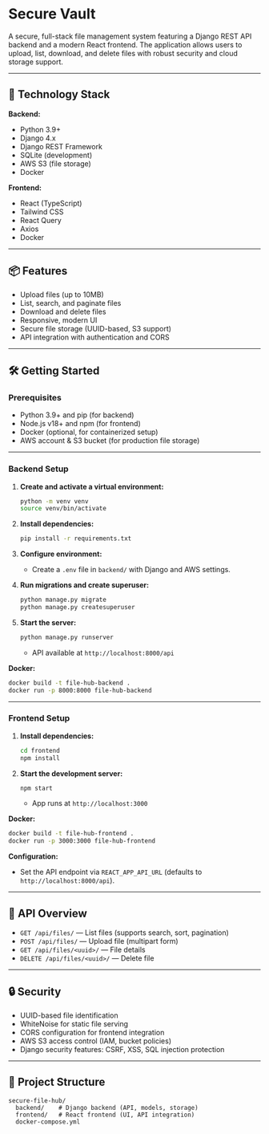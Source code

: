 # Secure Vault

A secure, full-stack file management system featuring a Django REST API backend and a modern React frontend. The application allows users to upload, list, download, and delete files with robust security and cloud storage support.

---

## 🚀 Technology Stack

**Backend:**
- Python 3.9+
- Django 4.x
- Django REST Framework
- SQLite (development)
- AWS S3 (file storage)
- Docker

**Frontend:**
- React (TypeScript)
- Tailwind CSS
- React Query
- Axios
- Docker

---

## 📦 Features

- Upload files (up to 10MB)
- List, search, and paginate files
- Download and delete files
- Responsive, modern UI
- Secure file storage (UUID-based, S3 support)
- API integration with authentication and CORS

---

## 🛠️ Getting Started

### Prerequisites

- Python 3.9+ and pip (for backend)
- Node.js v18+ and npm (for frontend)
- Docker (optional, for containerized setup)
- AWS account & S3 bucket (for production file storage)

---

### Backend Setup

1. **Create and activate a virtual environment:**
   ```bash
   python -m venv venv
   source venv/bin/activate
   ```

2. **Install dependencies:**
   ```bash
   pip install -r requirements.txt
   ```

3. **Configure environment:**
   - Create a `.env` file in `backend/` with Django and AWS settings.

4. **Run migrations and create superuser:**
   ```bash
   python manage.py migrate
   python manage.py createsuperuser
   ```

5. **Start the server:**
   ```bash
   python manage.py runserver
   ```
   - API available at `http://localhost:8000/api`

**Docker:**
```bash
docker build -t file-hub-backend .
docker run -p 8000:8000 file-hub-backend
```

---

### Frontend Setup

1. **Install dependencies:**
   ```bash
   cd frontend
   npm install
   ```

2. **Start the development server:**
   ```bash
   npm start
   ```
   - App runs at `http://localhost:3000`

**Docker:**
```bash
docker build -t file-hub-frontend .
docker run -p 3000:3000 file-hub-frontend
```

**Configuration:**
- Set the API endpoint via `REACT_APP_API_URL` (defaults to `http://localhost:8000/api`).

---

## 🔗 API Overview

- `GET /api/files/` — List files (supports search, sort, pagination)
- `POST /api/files/` — Upload file (multipart form)
- `GET /api/files/<uuid>/` — File details
- `DELETE /api/files/<uuid>/` — Delete file

---

## 🔒 Security

- UUID-based file identification
- WhiteNoise for static file serving
- CORS configuration for frontend integration
- AWS S3 access control (IAM, bucket policies)
- Django security features: CSRF, XSS, SQL injection protection

---

## 📁 Project Structure

```
secure-file-hub/
  backend/    # Django backend (API, models, storage)
  frontend/   # React frontend (UI, API integration)
  docker-compose.yml
```

